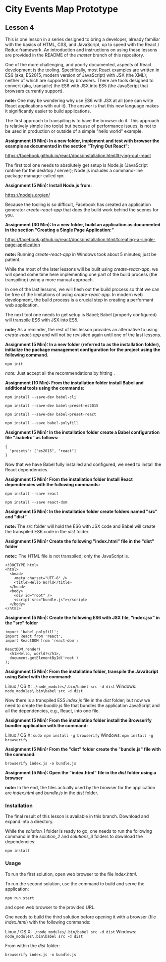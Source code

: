 # City Events Map Prototype

## Lesson 4

This is one lesson in a series designed to bring a developer, already
familiar with the basics of HTML, CSS, and JavaScript, up to speed with
the React / Redux framework. An introduction and instructions on using
these lessons are provided in the README of the *master* branch of this
repository.

One of the more challenging, and poorly documented, aspects of React
development is the tooling. Specifically, most React examples are
written in ES6 (aka, ES2015, modern version of JavaScript) with JSX (the XML);
neither of which are supported by browsers. There are tools designed
to convert (aka, transpile) the ES6 with JSX into ES5 (the JavaScript that
browsers currently support).

**note:** One may be wondering why use ES6 with JSX at all (one can write
React applications with out it). The answer is that this new language makes
it significantly easier to build applications.

The first approach to transpiling is to have the browser do it. This
approach is relatively simple (no tools) but because of performance issues,
is not to be used in production or outside of a simple "hello world"
example.

**Assignment (5 Min): In a new folder, implement and test with browser
the example as documented in the section "Trying Out React":**

https://facebook.github.io/react/docs/installation.html#trying-out-react

The first tool one needs to absolutely get setup is Node.js (JavaScript runtime
for the desktop / server); Node.js includes a command-line package manager
called `npm`.

**Assignment (5 Min): Install Node.js from:**

https://nodejs.org/en/

Because the tooling is so difficult, Facebook has created an
application generator *create-react-app* that does the build work behind
the scenes for you.

**Assignment (30 Min): In a new folder, build an application as documented
in the section "Creating a Single Page Application:"**

https://facebook.github.io/react/docs/installation.html#creating-a-single-page-application

**note:** Running *create-react-app* in Windows took about 5 minutes;
just be patient.

While the most of the later lessons will be built using *create-react-app*,
we will spend some time here implementing one part of the build process
(the transpiling) using a more manual approach.

In one of the last lessons, we will flesh out the build process so that
we can be free of the limitations of using *create-react-app*. In
modern web development, the build process is a crucial step in creating
a performant web application.

The next tool one needs to get setup is Babel; Babel (properly configured)
will transpile ES6 with JSX into ES5.

**note;** As a reminder, the rest of this lesson provides an alternative to
using *create-react-app* and will not be revisited again until one of the
last lessons.

**Assignment (5 Min): In a new folder (referred to as the installation folder),
initialize the package management configuration for the project
using the following command.**

`npm init`

*note:* Just accept all the recommendations by hitting <Enter>.

**Assignment (10 Min): From the installation folder install
Babel and additional tools using the commands:**

`npm install --save-dev babel-cli`

`npm install --save-dev babel-preset-es2015`

`npm install --save-dev babel-preset-react`

`npm install --save babel-polyfill`

**Assignment (5 Min): In the installation folder create a Babel
configuration file ".babelrc" as follows:**

```
{
  "presets": ["es2015", "react"]
}
```

Now that we have Babel fully installed and configured, we need to
install the React dependencies.

**Assignment (5 Min): From the installation folder Install React dependencies
with the following commands:**

`npm install --save react`

`npm install --save react-dom`

**Assignment (5 Min): In the installation folder create folders named
"src" and "dist"**

**note:** The *src* folder will hold the ES6 with JSX code and Babel
will create the transpiled ES6 code in the *dist* folder.

**Assignment (5 Min): Create the following "index.html" file in the "dist"
folder**

**note:**: The HTML file is not transpiled; only the JavaScript is.

```
<!DOCTYPE html>
<html>
  <head>
    <meta charset="UTF-8" />
    <title>Hello World</title>
  </head>
  <body>
    <div id="root" />
    <script src="bundle.js"></script>
  </body>
</html>
```

**Assignment (5 Min): Create the following ES6 with JSX file, "index.jsx"
in the "src" folder**

```
import 'babel-polyfill';
import React from 'react';
import ReactDOM from 'react-dom';

ReactDOM.render(
  <h1>Hello, world!</h1>,
  document.getElementById('root')
);
```

**Assignment (5 Min): From the installatino folder, transpile the JavaScript
using Babel with the command:**

Linux / OS X: `./node_modules/.bin/babel src -d dist`
Windows: `node_modules\.bin\babel src -d dist`

Now there is a transpiled ES5 *index.js* file in the *dist* folder; but now we
need to create the *bundle.js* file that bundles the application JavaScript
and all the dependencies, e.g., React, into one file.

**Assignment (5 Min): From the installatino folder install the Browserify
bundler application with the command:**

Linux / OS X: `sudo npm install -g browserify`
Windows: `npm install -g browserify`

**Assignment (5 Min): From the "dist" folder create the "bundle.js" file
with the command:**

`browserify index.js -o bundle.js`

**Assignment (5 Min): Open the "index.html" file in the *dist* folder using
a browser**

**note:** In the end, the files actually used by the browser for the application
are *index.html* and *bundle.js* in the *dist* folder.

### Installation

The final result of this lesson is available in this branch. Download and
expand into a directory.

While the *solution_1* folder is ready to go, one needs to run the following
command in the *solution_2* and *solutions_3* folders to download the
dependencies:

`npm install`

### Usage

To run the first solution, open web browser to the file *index.html*.

To run the second solution, use the command to build and serve the application:

`npm run start`

and open web browser to the provided URL.

One needs to build the third solution before opening it with a browser
(file *index.html*) with the following commands:

Linux / OS X: `./node_modules/.bin/babel src -d dist`
Windows: `node_modules\.bin\babel src -d dist`

From within the *dist* folder:

`browserify index.js -o bundle.js`
